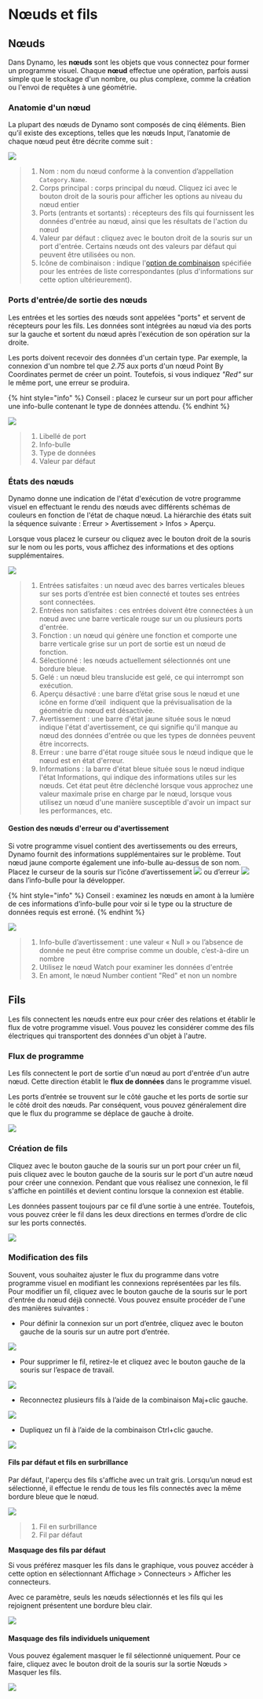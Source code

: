 # Nœuds et fils

## Nœuds

Dans Dynamo, les **nœuds** sont les objets que vous connectez pour former un programme visuel. Chaque **nœud** effectue une opération, parfois aussi simple que le stockage d'un nombre, ou plus complexe, comme la création ou l'envoi de requêtes à une géométrie.

### Anatomie d'un nœud

La plupart des nœuds de Dynamo sont composés de cinq éléments. Bien qu’il existe des exceptions, telles que les nœuds Input, l’anatomie de chaque nœud peut être décrite comme suit :

![](images/nodesandwires-nodesanatomy.jpg)

> 1. Nom : nom du nœud conforme à la convention d’appellation `Category.Name`.
> 2. Corps principal : corps principal du nœud. Cliquez ici avec le bouton droit de la souris pour afficher les options au niveau du nœud entier
> 3. Ports (entrants et sortants) : récepteurs des fils qui fournissent les données d'entrée au nœud, ainsi que les résultats de l'action du nœud
> 4. Valeur par défaut : cliquez avec le bouton droit de la souris sur un port d'entrée. Certains nœuds ont des valeurs par défaut qui peuvent être utilisées ou non.
> 5. Icône de combinaison : indique l'[option de combinaison](../5\_essential\_nodes\_and\_concepts/5-4\_designing-with-lists/1-whats-a-list.md#lacing) spécifiée pour les entrées de liste correspondantes (plus d'informations sur cette option ultérieurement).

### Ports d'entrée/de sortie des nœuds

Les entrées et les sorties des nœuds sont appelées "ports" et servent de récepteurs pour les fils. Les données sont intégrées au nœud via des ports sur la gauche et sortent du nœud après l'exécution de son opération sur la droite.

Les ports doivent recevoir des données d'un certain type. Par exemple, la connexion d'un nombre tel que _2.75_ aux ports d'un nœud Point By Coordinates permet de créer un point. Toutefois, si vous indiquez _"Red"_ sur le même port, une erreur se produira.

{% hint style="info" %} Conseil : placez le curseur sur un port pour afficher une info-bulle contenant le type de données attendu. {% endhint %}

![](images/nodesandwires-nodesinputandtooltip.jpg)

> 1. Libellé de port
> 2. Info-bulle
> 3. Type de données
> 4. Valeur par défaut

### États des nœuds

Dynamo donne une indication de l'état d'exécution de votre programme visuel en effectuant le rendu des nœuds avec différents schémas de couleurs en fonction de l'état de chaque nœud. La hiérarchie des états suit la séquence suivante : Erreur > Avertissement > Infos > Aperçu.

Lorsque vous placez le curseur ou cliquez avec le bouton droit de la souris sur le nom ou les ports, vous affichez des informations et des options supplémentaires.

![](../.gitbook/assets/nodesandwires-nodestates.png)

> 1. Entrées satisfaites : un nœud avec des barres verticales bleues sur ses ports d’entrée est bien connecté et toutes ses entrées sont connectées.
> 2. Entrées non satisfaites : ces entrées doivent être connectées à un nœud avec une barre verticale rouge sur un ou plusieurs ports d'entrée.
> 3. Fonction : un nœud qui génère une fonction et comporte une barre verticale grise sur un port de sortie est un nœud de fonction.
> 4. Sélectionné : les nœuds actuellement sélectionnés ont une bordure bleue.
> 5. Gelé : un nœud bleu translucide est gelé, ce qui interrompt son exécution.
> 6. Aperçu désactivé : une barre d’état grise sous le nœud et une icône en forme d’œil <img src="images/nodesandwires-previewoff.jpg" alt="" data-size="line"> indiquent que la prévisualisation de la géométrie du nœud est désactivée.
> 7. Avertissement : une barre d'état jaune située sous le nœud indique l'état d'avertissement, ce qui signifie qu'il manque au nœud des données d'entrée ou que les types de données peuvent être incorrects.
> 8. Erreur : une barre d'état rouge située sous le nœud indique que le nœud est en état d'erreur.
> 9. Informations : la barre d'état bleue située sous le nœud indique l'état Informations, qui indique des informations utiles sur les nœuds. Cet état peut être déclenché lorsque vous approchez une valeur maximale prise en charge par le nœud, lorsque vous utilisez un nœud d'une manière susceptible d'avoir un impact sur les performances, etc.

#### Gestion des nœuds d'erreur ou d'avertissement

Si votre programme visuel contient des avertissements ou des erreurs, Dynamo fournit des informations supplémentaires sur le problème. Tout nœud jaune comporte également une info-bulle au-dessus de son nom. Placez le curseur de la souris sur l’icône d’avertissement ![](images/nodesandwires-nodewarningicon.png) ou d’erreur ![](images/nodesandwires-nodeerroricon.png) dans l’info-bulle pour la développer.

{% hint style="info" %} Conseil : examinez les nœuds en amont à la lumière de ces informations d’info-bulle pour voir si le type ou la structure de données requis est erroné. {% endhint %}

![](images/nodesandwires-nodeswithwarningtooltip.jpg)

> 1. Info-bulle d’avertissement : une valeur « Null » ou l’absence de donnée ne peut être comprise comme un double, c’est-à-dire un nombre
> 2. Utilisez le nœud Watch pour examiner les données d'entrée
> 3. En amont, le nœud Number contient "Red" et non un nombre

## Fils

Les fils connectent les nœuds entre eux pour créer des relations et établir le flux de votre programme visuel. Vous pouvez les considérer comme des fils électriques qui transportent des données d'un objet à l'autre.

### Flux de programme <a href="#program-flow" id="program-flow"></a>

Les fils connectent le port de sortie d'un nœud au port d'entrée d'un autre nœud. Cette direction établit le **flux de données** dans le programme visuel.

Les ports d’entrée se trouvent sur le côté gauche et les ports de sortie sur le côté droit des nœuds. Par conséquent, vous pouvez généralement dire que le flux du programme se déplace de gauche à droite.

![](images/nodesandwires-flowofdata.jpg)

### Création de fils <a href="#creating-wires" id="creating-wires"></a>

Cliquez avec le bouton gauche de la souris sur un port pour créer un fil, puis cliquez avec le bouton gauche de la souris sur le port d'un autre nœud pour créer une connexion. Pendant que vous réalisez une connexion, le fil s'affiche en pointillés et devient continu lorsque la connexion est établie.

Les données passent toujours par ce fil d’une sortie à une entrée. Toutefois, vous pouvez créer le fil dans les deux directions en termes d’ordre de clic sur les ports connectés.

![](images/nodesandwires-creatingawire.gif)

### Modification des fils <a href="#editing-wires" id="editing-wires"></a>

Souvent, vous souhaitez ajuster le flux du programme dans votre programme visuel en modifiant les connexions représentées par les fils. Pour modifier un fil, cliquez avec le bouton gauche de la souris sur le port d'entrée du nœud déjà connecté. Vous pouvez ensuite procéder de l'une des manières suivantes :

* Pour définir la connexion sur un port d’entrée, cliquez avec le bouton gauche de la souris sur un autre port d’entrée.

![](images/nodesandwires-editwirechangeport(2).gif)

* Pour supprimer le fil, retirez-le et cliquez avec le bouton gauche de la souris sur l’espace de travail.

![](images/nodesandwires-editwiresremove.gif)

* Reconnectez plusieurs fils à l’aide de la combinaison Maj+clic gauche.

![](images/nodesandwires-editmultiports.gif)

* Dupliquez un fil à l’aide de la combinaison Ctrl+clic gauche.

![](images/nodesandwires-duplicatewire.gif)

#### Fils par défaut et fils en surbrillance <a href="#wire-previews" id="wire-previews"></a>

Par défaut, l'aperçu des fils s'affiche avec un trait gris. Lorsqu’un nœud est sélectionné, il effectue le rendu de tous les fils connectés avec la même bordure bleue que le nœud.

![](images/nodesandwires-defaultvshighlightedwires.jpg)

> 1. Fil en surbrillance
> 2. Fil par défaut

**Masquage des fils par défaut**

Si vous préférez masquer les fils dans le graphique, vous pouvez accéder à cette option en sélectionnant Affichage > Connecteurs > Afficher les connecteurs.

Avec ce paramètre, seuls les nœuds sélectionnés et les fils qui les rejoignent présentent une bordure bleu clair.

![](images/nodesandwires-hidewiressetting(1).gif)

#### Masquage des fils individuels uniquement

Vous pouvez également masquer le fil sélectionné uniquement. Pour ce faire, cliquez avec le bouton droit de la souris sur la sortie Nœuds > Masquer les fils.

![](images/nodesandwires-hideselectedwire.gif)
